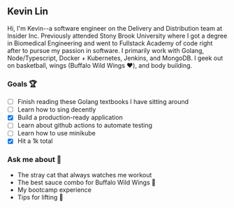 ## Kevin Lin
Hi, I'm Kevin--a software engineer on the Delivery and Distribution team at Insider Inc. Previously attended Stony Brook University where I got a degree in Biomedical Engineering and went to Fullstack Academy of code right after to pursue my passion in software. I primarily work with Golang, Node/Typescript, Docker + Kubernetes, Jenkins, and MongoDB. I geek out on basketball, wings (Buffalo Wild Wings ❤️), and body building.

### Goals 🏆
- [ ] Finish reading these Golang textbooks I have sitting around
- [ ] Learn how to sing decently
- [x] Build a production-ready application
- [ ] Learn about github actions to automate testing 
- [ ] Learn how to use minikube 
- [x] Hit a 1k total 

### Ask me about 💬
- The stray cat that always watches me workout 
- The best sauce combo for Buffalo Wild Wings 🤫
- My bootcamp experience 
- Tips for lifting 💪

<!--
**klin4744/klin4744** is a ✨ _special_ ✨ repository because its `README.md` (this file) appears on your GitHub profile.

Here are some ideas to get you started:

- 🔭 I’m currently working on ...
- 🌱 I’m currently learning ...
- 👯 I’m looking to collaborate on ...
- 🤔 I’m looking for help with ...
- 💬 Ask me about ...
- 📫 How to reach me: ...
- 😄 Pronouns: ...
- ⚡ Fun fact: ...
-->
